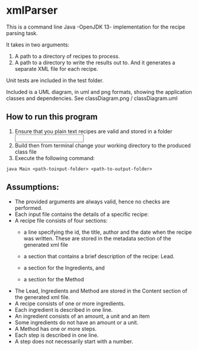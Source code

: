 # xmlParser

This is a command line Java -OpenJDK 13- implementation for the recipe parsing task.

It takes in two arguments:
  1.	A path to a directory of recipes to process.
  2.	A path to a directory to write the results out to.
And it generates a separate XML file for each recipe.

Unit tests are included in the test folder.

Included is a UML diagram, in uml and png formats, showing the application classes and  dependencies. See classDiagram.png / classDiagram.uml

## How to run this program
1. Ensure that you plain text recipes are valid and stored in a folder <input>
2. Build then from terminal change your working directory to the produced class file
3. Execute the following command:

`java Main <path-toinput-folder> <path-to-output-folder>`


## Assumptions:
- The provided arguments are always valid, hence no checks are performed.
- Each input file contains the details of a specific recipe:
- A recipe file consists of four sections:
    -	a line specifying the id, the title, author and the date when the recipe was written. 
      These are stored in the metadata section of the generated xml file

    -	a section that contains a brief description of the recipe: Lead.

    -	a section for the Ingredients, and

    -	a section for the Method
- The Lead, Ingredients and Method are stored in the Content section of the generated xml file.
- A recipe consists of one or more ingredients. 
- Each ingredient is described in one line.
- An ingredient consists of an amount, a unit and an item
- Some ingredients do not have an amount or a unit.   
- A Method has one or more steps.
- Each step is described in one line.
- A step does not necessarily start with a number.
